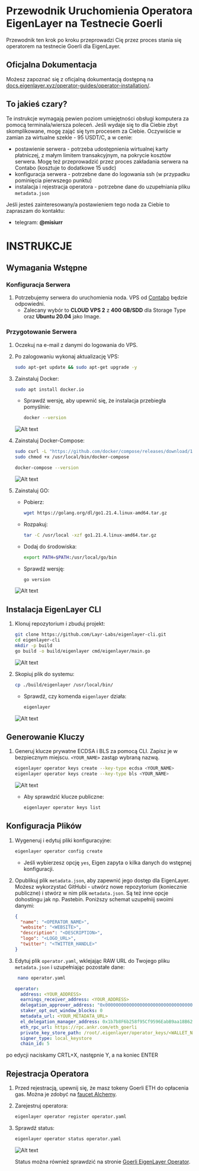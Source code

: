 

# Przewodnik Uruchomienia Operatora EigenLayer na Testnecie Goerli

Przewodnik ten krok po kroku przeprowadzi Cię przez proces stania się operatorem na testnecie Goerli dla EigenLayer.

## Oficjalna Dokumentacja

Możesz zapoznać się z oficjalną dokumentacją dostępną na [docs.eigenlayer.xyz/operator-guides/operator-installation/](https://docs.eigenlayer.xyz/operator-guides/operator-installation/).

## To jakieś czary?

Te instrukcje wymagają pewien poziom umiejętności obsługi komputera za pomocą terminala/wiersza poleceń. Jeśli wydaje się to dla Ciebie zbyt skomplikowane, mogę zająć się tym procesem za Ciebie. Oczywiście w zamian za wirtualne szekle - 95 USDT/C, a w cenie:

- postawienie serwera - potrzeba udostępnienia wirtualnej karty płatniczej, z małym limitem transakcyjnym, na pokrycie kosztów serwera. Mogę też przeprowadzić przez proces zakładania serwera na Contabo (kosztuje to dodatkowe 15 usdc) 
- konfiguracja serwera - potrzebne dane do logowania ssh (w przypadku pominięcia pierwszego punktu)
- instalacja i rejestracja operatora - potrzebne dane do uzupełniania pliku `metadata.json`

Jeśli jesteś zainteresowany/a postawieniem tego noda za Ciebie to zapraszam do kontaktu: 
- telegram: **@misiurr**
  
# INSTRUKCJE

## Wymagania Wstępne

### Konfiguracja Serwera

1. Potrzebujemy serwera do uruchomienia noda. VPS od [Contabo](https://contabo.com/en/vps/) będzie odpowiedni.
   - Zalecany wybór to **CLOUD VPS 2** z **400 GB/SDD** dla Storage Type oraz **Ubuntu 20.04** jako Image.

### Przygotowanie Serwera

1. Oczekuj na e-mail z danymi do logowania do VPS.

2. Po zalogowaniu wykonaj aktualizację VPS:

   ```bash
   sudo apt-get update && sudo apt-get upgrade -y
   ```

3. Zainstaluj Docker:

   ```bash
   sudo apt install docker.io
   ```

   - Sprawdź wersję, aby upewnić się, że instalacja przebiegła pomyślnie:

     ```bash
     docker --version
     ```
   ![Alt text](images/1.png)

    
4. Zainstaluj Docker-Compose:

   ```bash
   sudo curl -L "https://github.com/docker/compose/releases/download/1.29.2/docker-compose-$(uname -s)-$(uname -m)" -o /usr/local/bin/docker-compose
   sudo chmod +x /usr/local/bin/docker-compose

   docker-compose --version
   ```
   ![Alt text](images/2.png)


5. Zainstaluj GO:

   - Pobierz:

     ```bash
     wget https://golang.org/dl/go1.21.4.linux-amd64.tar.gz
     ```

   - Rozpakuj:

     ```bash
     tar -C /usr/local -xzf go1.21.4.linux-amd64.tar.gz
     ```

   - Dodaj do środowiska:

     ```bash
     export PATH=$PATH:/usr/local/go/bin
     ```

   - Sprawdź wersję:

     ```bash
     go version
     ```
   ![Alt text](images/3.png)

## Instalacja EigenLayer CLI

1. Klonuj repozytorium i zbuduj projekt:

   ```bash
   git clone https://github.com/Layr-Labs/eigenlayer-cli.git
   cd eigenlayer-cli
   mkdir -p build
   go build -o build/eigenlayer cmd/eigenlayer/main.go
   ```
   ![Alt text](images/4.png)


2. Skopiuj plik do systemu:

   ```bash
   cp ./build/eigenlayer /usr/local/bin/
   ```

   - Sprawdź, czy komenda `eigenlayer` działa:

     ```bash
     eigenlayer
     ```
   ![Alt text](images/5.png)
   
## Generowanie Kluczy

1. Generuj klucze prywatne ECDSA i BLS za pomocą CLI. Zapisz je w bezpiecznym miejscu. `<YOUR_NAME>` zastąp wybraną nazwą.

   ```bash
   eigenlayer operator keys create --key-type ecdsa <YOUR_NAME>
   eigenlayer operator keys create --key-type bls <YOUR_NAME>
   ```
   ![Alt text](images/6.png)

   - Aby sprawdzić klucze publiczne:

     ```bash
     eigenlayer operator keys list
     ```

## Konfiguracja Plików

1. Wygeneruj i edytuj pliki konfiguracyjne:

   ```bash
   eigenlayer operator config create
   ```

   - Jeśli wybierzesz opcję `yes`, Eigen zapyta o kilka danych do wstępnej konfiguracji.

2. Opublikuj plik `metadata.json`, aby zapewnić jego dostęp dla EigenLayer. Możesz wykorzystać GitHubi - utwórz nowe repozytorium (koniecznie publiczne) i stwórz w nim plik `metadata.json`. Są też inne opcje dohostingu jak np. Pastebin. Poniższy schemat uzupełniij swoimi danymi:

   ```json
   {
     "name": "<OPERATOR_NAME>",
     "website": "<WEBSITE>",
     "description": "<DESCRIPTION>",
     "logo": "<LOGO_URL>",
     "twitter": "<TWITTER_HANDLE>"
   }
   ```

3. Edytuj plik `operator.yaml`, wklejając RAW URL do Twojego pliku `metadata.json` i uzupełniając pozostałe dane:

   ```bash
    nano operator.yaml

   ```


   ```yaml
   operator:
     address: <YOUR_ADDRESS>
     earnings_receiver_address: <YOUR_ADDRESS>
     delegation_approver_address: "0x0000000000000000000000000000000000000000"
     staker_opt_out_window_blocks: 0
     metadata_url: <YOUR_METADATA_URL>
     el_delegation_manager_address: 0x1b7b8F6b258f95Cf9596EabB9aa18B62940Eb0a8
     eth_rpc_url: https://rpc.ankr.com/eth_goerli
     private_key_store_path: /root/.eigenlayer/operator_keys/<WALLET_NAME>.ecdsa.key.json
     signer_type: local_keystore
     chain_id: 5
   ```

po edycji naciskamy CRTL+X, następnie Y, a na koniec ENTER

## Rejestracja Operatora

1. Przed rejestracją, upewnij się, że masz tokeny Goerli ETH do opłacenia gas. Można je zdobyć na [faucet Alchemy](https://www.alchemy.com/faucets/ethereum-goerli).

2. Zarejestruj operatora:

   ```bash
   eigenlayer operator register operator.yaml
   ```

3. Sprawdź status:

   ```bash
   eigenlayer operator status operator.yaml
   ```

   ![Alt text](images/7.png)

   Status można również sprawdzić na stronie [Goerli EigenLayer Operator](https://goerli.eigenlayer.xyz/operator).



